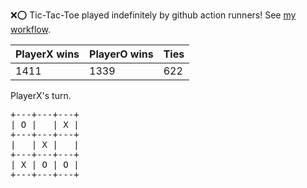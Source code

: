 :x::o: Tic-Tac-Toe played indefinitely by github action runners! See [my workflow](.github/workflows/play.yaml).

|PlayerX wins|PlayerO wins|Ties|
|-|-|-|
|1411|1339|622|

PlayerX's turn.

<pre>
+---+---+---+
| O |   | X |
+---+---+---+
|   | X |   |
+---+---+---+
| X | O | O |
+---+---+---+
</pre>